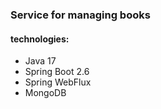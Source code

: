 ### Service for managing books ###

#### technologies: ####
 - Java 17
 - Spring Boot 2.6
 - Spring WebFlux
 - MongoDB